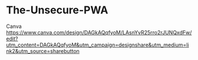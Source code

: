 # The-Unsecure-PWA

Canva
https://www.canva.com/design/DAGkAQqfyoM/LAsnYvR25rro2rJUNQxdFw/edit?utm_content=DAGkAQqfyoM&utm_campaign=designshare&utm_medium=link2&utm_source=sharebutton 

